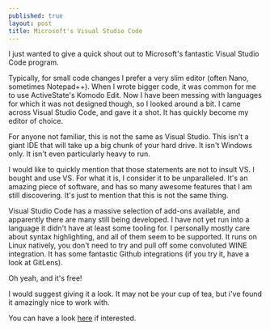 ```yaml
---
published: true
layout: post
title: Microsoft's Visual Studio Code
---
```


I just wanted to give a quick shout out to Microsoft's fantastic Visual Studio Code program.  
  
Typically, for small code changes I prefer a very slim editor (often Nano, sometimes Notepad++).  When I wrote bigger code, it was common for me to use ActiveState's Komodo Edit.  Now I have been messing with languages for which 
it was not designed though, so I looked around a bit.  I came across Visual Studio Code, and gave it a shot.  It has quickly become my editor of choice.  
  
For anyone not familiar, this is not the same as Visual Studio.  This isn't a giant IDE that will take up a big chunk of your hard drive.  It isn't Windows only.  It isn't even particularly heavy to run.  

I would like to quickly mention that those statements are not to insult VS.  I bought and use VS.  For what it is, I consider it to be unparalleled.  It's an amazing piece of software, and has so many awesome features that I am 
still discovering.  It's just to mention that this is not the same thing.  
  
Visual Studio Code has a massive selection of add-ons available, and apparently there are many still being developed.  I have not yet run into a language it didn't have at least some tooling for.  I personally mostly care about 
syntax highlighting, and all of them seem to be supported.  It runs on Linux natively, you don't need to try and pull off some convoluted WINE integration.  It has some fantastic Github integrations (if you try it, have a look at 
GitLens).  
  
Oh yeah, and it's free!  
  
I would suggest giving it a look.  It may not be your cup of tea, but i've found it amazingly nice to work with.  
  
You can have a look [here](https://code.visualstudio.com/) if interested.
